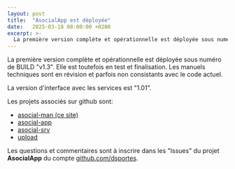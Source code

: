 ```yaml
---
layout: post
title:  "AsocialApp est déployée"
date:   2025-03-18 08:00:00 +0200
excerpt: >- 
  La première version complète et opérationnelle est déployée sous numéro de BUILD "v1.3". Elle est toutefois en test et finalisation. Les manuels techniques sont en révision et parfois non consistants avec le code actuel.
---
```


La première version complète et opérationnelle est déployée sous numéro de BUILD "v1.3". Elle est toutefois en test et finalisation. Les manuels techniques sont en révision et parfois non consistants avec le code actuel.

La version d'interface avec les services est "1.01".

Les projets associés sur github sont:
- [asocial-man (ce site)](https://github.com/dsportes/asocial-man)
- [asocial-app](https://github.com/dsportes/asocial-app)
- [asocial-srv](https://github.com/dsportes/asocial-srv)
- [upload](https://github.com/dsportes/upload)

Les questions et commentaires sont à inscrire dans les "Issues" du projet **AsocialApp** du compte [github.com/dsportes](https://github.com/dsportes?tab=projects).
